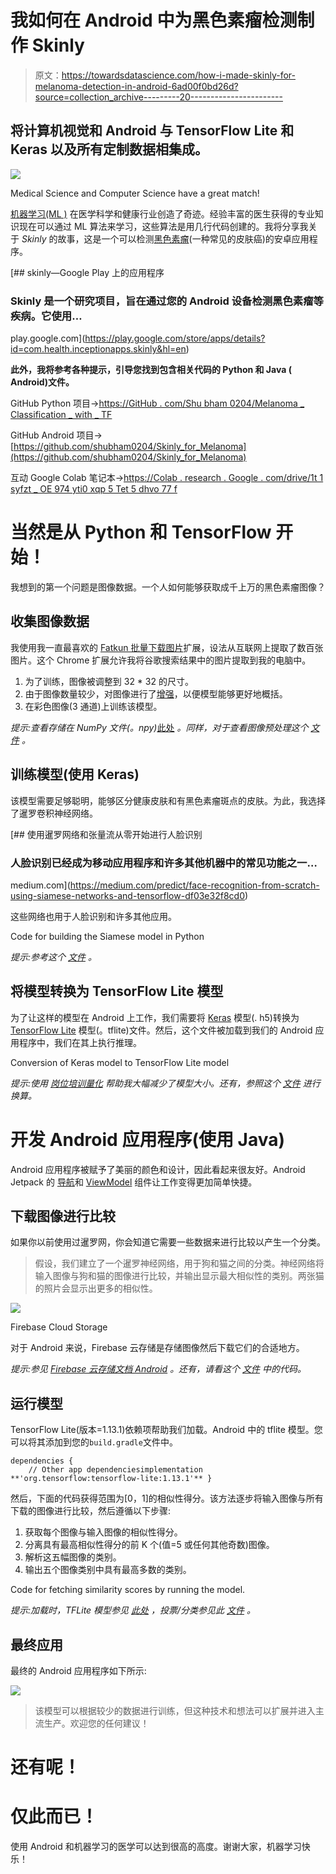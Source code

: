 # 我如何在 Android 中为黑色素瘤检测制作 Skinly

> 原文：<https://towardsdatascience.com/how-i-made-skinly-for-melanoma-detection-in-android-6ad00f0bd26d?source=collection_archive---------20----------------------->

## 将计算机视觉和 Android 与 TensorFlow Lite 和 Keras 以及所有定制数据相集成。

![](img/1d510501c5241a00e159141c3cf406ae.png)

Medical Science and Computer Science have a great match!

[机器学习(ML )](https://www.expertsystem.com/machine-learning-definition/) 在医学科学和健康行业创造了奇迹。经验丰富的医生获得的专业知识现在可以通过 ML 算法来学习，这些算法是用几行代码创建的。我将分享我关于 *Skinly* 的故事，这是一个可以检测[黑色素瘤](https://www.skincancer.org/skin-cancer-information/melanoma)(一种常见的皮肤癌)的安卓应用程序。

[](https://play.google.com/store/apps/details?id=com.health.inceptionapps.skinly&hl=en) [## skinly—Google Play 上的应用程序

### Skinly 是一个研究项目，旨在通过您的 Android 设备检测黑色素瘤等疾病。它使用…

play.google.com](https://play.google.com/store/apps/details?id=com.health.inceptionapps.skinly&hl=en) 

**此外，我将参考各种提示，引导您找到包含相关代码的 Python 和 Java ( Android)文件。**

GitHub Python 项目->[https://GitHub . com/Shu bham 0204/Melanoma _ Classification _ with _ TF](https://github.com/shubham0204/Melanoma_Classification_with_TF)

GitHub Android 项目->[https://github.com/shubham0204/Skinly_for_Melanoma](https://github.com/shubham0204/Skinly_for_Melanoma)

互动 Google Colab 笔记本->[https://Colab . research . Google . com/drive/1t 1 syfzt _ OE 974 yti0 xqp 5 Tet 5 dhvo 77 f](https://colab.research.google.com/drive/1T1SYfzT_Oe974YtI0xqp5tET5dhVo77f)

# 当然是从 Python 和 TensorFlow 开始！

我想到的第一个问题是图像数据。一个人如何能够获取成千上万的黑色素瘤图像？

## 收集图像数据

我使用我一直最喜欢的 [Fatkun 批量下载图片](https://chrome.google.com/webstore/detail/fatkun-batch-download-ima/nnjjahlikiabnchcpehcpkdeckfgnohf?hl=en)扩展，设法从互联网上提取了数百张图片。这个 Chrome 扩展允许我将谷歌搜索结果中的图片提取到我的电脑中。

1.  为了训练，图像被调整到 32 * 32 的尺寸。
2.  由于图像数量较少，对图像进行了[增强](https://keras.io/preprocessing/image/)，以便模型能够更好地概括。
3.  在彩色图像(3 通道)上训练该模型。

*提示:查看存储在 NumPy 文件(。npy)*[此处](https://github.com/shubham0204/Dataset_Archives/blob/master/dis_recog_imgs_processed.zip) *。同样，对于查看图像预处理这个* [*文件*](https://github.com/shubham0204/Melanoma_Classification_with_TF/blob/master/DataProcessor.py) *。*

## 训练模型(使用 Keras)

该模型需要足够聪明，能够区分健康皮肤和有黑色素瘤斑点的皮肤。为此，我选择了暹罗卷积神经网络。

[](https://medium.com/predict/face-recognition-from-scratch-using-siamese-networks-and-tensorflow-df03e32f8cd0) [## 使用暹罗网络和张量流从零开始进行人脸识别

### 人脸识别已经成为移动应用程序和许多其他机器中的常见功能之一…

medium.com](https://medium.com/predict/face-recognition-from-scratch-using-siamese-networks-and-tensorflow-df03e32f8cd0) 

这些网络也用于人脸识别和许多其他应用。

Code for building the Siamese model in Python

*提示:参考这个* [*文件*](https://github.com/shubham0204/Melanoma_Classification_with_TF/blob/master/Model.py) *。*

## 将模型转换为 TensorFlow Lite 模型

为了让这样的模型在 Android 上工作，我们需要将 [Keras](https://www.tensorflow.org/guide/keras) 模型(. h5)转换为 [TensorFlow Lite](https://www.tensorflow.org/lite) 模型(。tflite)文件。然后，这个文件被加载到我们的 Android 应用程序中，我们在其上执行推理。

Conversion of Keras model to TensorFlow Lite model

*提示:使用* [*岗位培训量化*](https://www.tensorflow.org/lite/performance/post_training_quantization) *帮助我大幅减少了模型大小。还有，参照这个* [*文件*](https://github.com/shubham0204/Melanoma_Classification_with_TF/blob/master/TFLiteBufferConverter.py) *进行换算。*

# 开发 Android 应用程序(使用 Java)

Android 应用程序被赋予了美丽的颜色和设计，因此看起来很友好。Android Jetpack 的 [导航](https://developer.android.com/topic/libraries/architecture/navigation.html)和 [ViewModel](https://developer.android.com/topic/libraries/architecture/viewmodel) 组件让工作变得更加简单快捷。

## 下载图像进行比较

如果你以前使用过暹罗网，你会知道它需要一些数据来进行比较以产生一个分类。

> 假设，我们建立了一个暹罗神经网络，用于狗和猫之间的分类。神经网络将输入图像与狗和猫的图像进行比较，并输出显示最大相似性的类别。两张猫的照片会显示出更多的相似性。

![](img/18d12f41848d131fa633f0b21532bc36.png)

Firebase Cloud Storage

对于 Android 来说，Firebase 云存储是存储图像然后下载它们的合适地方。

*提示:参见* [*Firebase 云存储文档 Android*](https://firebase.google.com/docs/storage/android/start) *。还有，请看这个* [*文件*](https://github.com/shubham0204/Skinly_for_Melanoma/blob/master/app/src/main/java/com/health/inceptionapps/skinly/MainActivity.java) *中的代码。*

## 运行模型

TensorFlow Lite(版本=1.13.1)依赖项帮助我们加载。Android 中的 tflite 模型。您可以将其添加到您的`build.gradle`文件中。

```
dependencies {
    // Other app dependenciesimplementation **'org.tensorflow:tensorflow-lite:1.13.1'** }
```

然后，下面的代码获得范围为[0，1]的相似性得分。该方法逐步将输入图像与所有下载的图像进行比较，然后遵循以下步骤:

1.  获取每个图像与输入图像的相似性得分。
2.  分离具有最高相似性得分的前 K 个(值=5 或任何其他奇数)图像。
3.  解析这五幅图像的类别。
4.  输出五个图像类别中具有最高多数的类别。

Code for fetching similarity scores by running the model.

*提示:加载时，TFLite 模型参见* [*此处*](https://github.com/shubham0204/Skinly_for_Melanoma/blob/master/app/src/main/java/com/health/inceptionapps/skinly/TFRecognizerClasses/SkinDiseaseRecognizer.java) *，投票/分类参见此* [*文件*](https://github.com/shubham0204/Skinly_for_Melanoma/blob/master/app/src/main/java/com/health/inceptionapps/skinly/ResultActivity.java) *。*

## 最终应用

最终的 Android 应用程序如下所示:

![](img/622c39cdeca98096418252d224ec1d97.png)

> 该模型可以根据较少的数据进行训练，但这种技术和想法可以扩展并进入主流生产。欢迎您的任何建议！

# 还有呢！

# 仅此而已！

使用 Android 和机器学习的医学可以达到很高的高度。谢谢大家，机器学习快乐！
